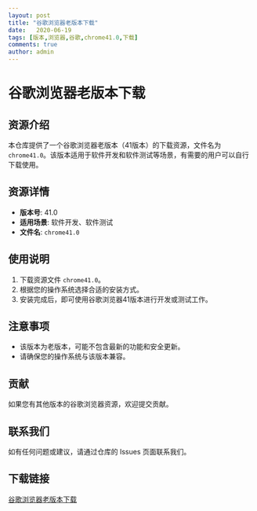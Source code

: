 ```yaml
---
layout: post
title: "谷歌浏览器老版本下载"
date:   2020-06-19
tags: [版本,浏览器,谷歌,chrome41.0,下载]
comments: true
author: admin
---
```

# 谷歌浏览器老版本下载

## 资源介绍

本仓库提供了一个谷歌浏览器老版本（41版本）的下载资源，文件名为 `chrome41.0`。该版本适用于软件开发和软件测试等场景，有需要的用户可以自行下载使用。

## 资源详情

- **版本号**: 41.0
- **适用场景**: 软件开发、软件测试
- **文件名**: `chrome41.0`

## 使用说明

1. 下载资源文件 `chrome41.0`。
2. 根据您的操作系统选择合适的安装方式。
3. 安装完成后，即可使用谷歌浏览器41版本进行开发或测试工作。

## 注意事项

- 该版本为老版本，可能不包含最新的功能和安全更新。
- 请确保您的操作系统与该版本兼容。

## 贡献

如果您有其他版本的谷歌浏览器资源，欢迎提交贡献。

## 联系我们

如有任何问题或建议，请通过仓库的 Issues 页面联系我们。

## 下载链接

[谷歌浏览器老版本下载](https://pan.quark.cn/s/4e50ff5d2eab)